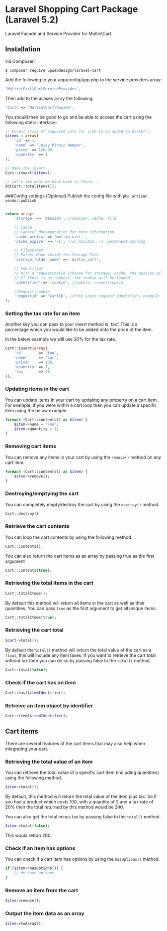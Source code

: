 Laravel Shopping Cart Package (Laravel 5.2)
============

Laravel Facade and Service Provider for Moltin\Cart

Installation
---
via Composer:
```
$ composer require upwebdesign/laravel-cart
```

Add the following to your app/config/app.php to the service providers array:
```php
'Moltin\Cart\CartServiceProvider',
```

Then add to the aliases array the following:
```php
'Cart' => 'Moltin\Cart\Facade',
```

You should then be good to go and be able to access the cart using the following static interface:

```php
// Format array of required info for item to be added to basket...
$items = array(
	'id' => 1,
	'name' => 'Juicy Picnic Hamper',
	'price' => 120.00,
	'quantity' => 1
);

// Make the insert...
Cart::insert($items);

// Let's see what we have have in there...
dd(Cart::totalItems());
```

###Config settings (Optional)
Publish the config file with `php artisan vendor:publish`
```php

return array(
    'storage' => 'session', //session, cache, file

    // Cache
    // Laravel documentation for more information
    'cache_prefix' => 'moltin_cart_',
    'cache_expire' => '-1', //in minutes, -1  permanent caching

    // Filesystem
    // Folder Name inside the Storage Path
    'storage_folder_name' => 'moltin_cart',

    // Identifier
    // With a requestcookie (choose for storage: cache, the session will be expired), the cart could be reloaded from a http request, example: the customer could save his cart link (email, hyperlink) and reopen this later.
    // If there is no request, the cookie will be loaded.
    'identifier' => 'cookie', //cookie, requestcookie

    //Request Cookie
    'requestid' => 'CartID', //http input request identifier, example: your customer/backoffice could reload the cart in your shop controller, /public/shop?CartID=871f0bc18ca76e68bf7c3adf8f9426ef
);
```


### Setting the tax rate for an item
Another key you can pass to your insert method is 'tax'. This is a percentage which you would like to be added onto
the price of the item.

In the below example we will use 20% for the tax rate.

```php
Cart::insert(array(
    'id'       => 'foo',
    'name'     => 'bar',
    'price'    => 100,
    'quantity' => 1,
    'tax'      => 20
));
```

### Updating items in the cart
You can update items in your cart by updating any property on a cart item. For example, if you were within a
cart loop then you can update a specific item using the below example.
```php
foreach (Cart::contents() as $item) {
    $item->name = 'Foo';
    $item->quantity = 1;
}
```

### Removing cart items
You can remove any items in your cart by using the ```remove()``` method on any cart item.
```php
foreach (Cart::contents() as $item) {
    $item->remove();
}
```

### Destroying/emptying the cart
You can completely empty/destroy the cart by using the ```destroy()``` method.
```php
Cart::destroy()
```

### Retrieve the cart contents
You can loop the cart contents by using the following method
```php
Cart::contents();
```

You can also return the cart items as an array by passing true as the first argument
```php
Cart::contents(true);
```

### Retrieving the total items in the cart
```php
Cart::totalItems();
```

By default this method will return all items in the cart as well as their quantities. You can pass ```true```
as the first argument to get all unique items.
```php
Cart::totalItems(true);
```

### Retrieving the cart total
```php
$cart->total();
```

By default the ```total()``` method will return the total value of the cart as a ```float```, this will include
any item taxes. If you want to retrieve the cart total without tax then you can do so by passing false to the
```total()``` method
```php
Cart::total(false);
```

### Check if the cart has an item
```php
Cart::has($itemIdentifier);
```

### Retreive an item object by identifier
```php
Cart::item($itemIdentifier);
```

## Cart items
There are several features of the cart items that may also help when integrating your cart.

### Retrieving the total value of an item
You can retrieve the total value of a specific cart item (including quantities) using the following method.
```php
$item->total();
```

By default, this method will return the total value of the item plus tax. So if you had a product which costs 100,
with a quantity of 2 and a tax rate of 20% then the total returned by this method would be 240.

You can also get the total minus tax by passing false to the ```total()``` method.
```php
$item->total(false);
```

This would return 200.

### Check if an item has options
You can check if a cart item has options by using the ```hasOptions()``` method.

```php
if ($item->hasOptions()) {
    // We have options
}
```

### Remove an item from the cart
```php
$item->remove();
```

### Output the item data as an array
```php
$item->toArray();
```
